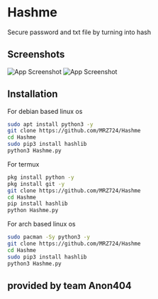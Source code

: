 # Hashme

Secure password and txt file by turning into hash

## Screenshots

![App Screenshot](https://imgur.com/qkR3Rpd.png)
![App Screenshot]()

## Installation

For debian based linux os

```bash
sudo apt install python3 -y
git clone https://github.com/MRZ724/Hashme
cd Hashme
sudo pip3 install hashlib
python3 Hashme.py
```
For termux

```bash
pkg install python -y
pkg install git -y
git clone https://github.com/MRZ724/Hashme
cd Hashme
pip install hashlib
python Hashme.py
```

For arch based linux os

```bash
sudo pacman -Sy python3 -y
git clone https://github.com/MRZ724/Hashme
cd Hashme
sudo pip3 install hashlib
python3 Hashme.py
```

## provided by team Anon404
